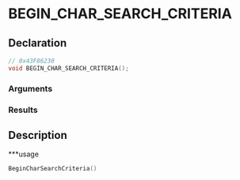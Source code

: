 # BEGIN_CHAR_SEARCH_CRITERIA

## Declaration
```cpp
// 0x43F86230
void BEGIN_CHAR_SEARCH_CRITERIA();
```

### Arguments

### Results

## Description
***usage
```cpp
BeginCharSearchCriteria()
```
